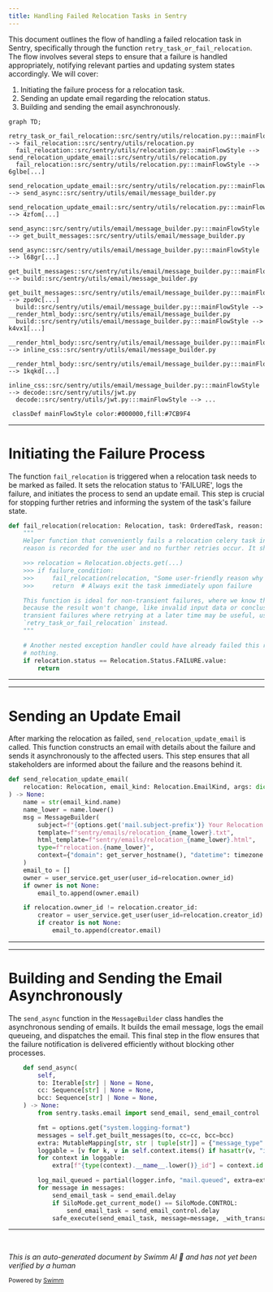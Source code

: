 ```yaml
---
title: Handling Failed Relocation Tasks in Sentry
---
```

This document outlines the flow of handling a failed relocation task in Sentry, specifically through the function `retry_task_or_fail_relocation`. The flow involves several steps to ensure that a failure is handled appropriately, notifying relevant parties and updating system states accordingly. We will cover:

1. Initiating the failure process for a relocation task.
2. Sending an update email regarding the relocation status.
3. Building and sending the email asynchronously.

```mermaid
graph TD;
  retry_task_or_fail_relocation::src/sentry/utils/relocation.py:::mainFlowStyle --> fail_relocation::src/sentry/utils/relocation.py
  fail_relocation::src/sentry/utils/relocation.py:::mainFlowStyle --> send_relocation_update_email::src/sentry/utils/relocation.py
  fail_relocation::src/sentry/utils/relocation.py:::mainFlowStyle --> 6glbe[...]
  send_relocation_update_email::src/sentry/utils/relocation.py:::mainFlowStyle --> send_async::src/sentry/utils/email/message_builder.py
  send_relocation_update_email::src/sentry/utils/relocation.py:::mainFlowStyle --> 4zfom[...]
  send_async::src/sentry/utils/email/message_builder.py:::mainFlowStyle --> get_built_messages::src/sentry/utils/email/message_builder.py
  send_async::src/sentry/utils/email/message_builder.py:::mainFlowStyle --> l68gr[...]
  get_built_messages::src/sentry/utils/email/message_builder.py:::mainFlowStyle --> build::src/sentry/utils/email/message_builder.py
  get_built_messages::src/sentry/utils/email/message_builder.py:::mainFlowStyle --> zpo9c[...]
  build::src/sentry/utils/email/message_builder.py:::mainFlowStyle --> __render_html_body::src/sentry/utils/email/message_builder.py
  build::src/sentry/utils/email/message_builder.py:::mainFlowStyle --> k4vx1[...]
  __render_html_body::src/sentry/utils/email/message_builder.py:::mainFlowStyle --> inline_css::src/sentry/utils/email/message_builder.py
  __render_html_body::src/sentry/utils/email/message_builder.py:::mainFlowStyle --> 1kqkd[...]
  inline_css::src/sentry/utils/email/message_builder.py:::mainFlowStyle --> decode::src/sentry/utils/jwt.py
  decode::src/sentry/utils/jwt.py:::mainFlowStyle --> ...

 classDef mainFlowStyle color:#000000,fill:#7CB9F4
```

<SwmSnippet path="/src/sentry/utils/relocation.py" line="459">

---

# Initiating the Failure Process

The function `fail_relocation` is triggered when a relocation task needs to be marked as failed. It sets the relocation status to 'FAILURE', logs the failure, and initiates the process to send an update email. This step is crucial for stopping further retries and informing the system of the task's failure state.

```python
def fail_relocation(relocation: Relocation, task: OrderedTask, reason: str = "") -> None:
    """
    Helper function that conveniently fails a relocation celery task in such a way that the failure
    reason is recorded for the user and no further retries occur. It should be used like:

    >>> relocation = Relocation.objects.get(...)
    >>> if failure_condition:
    >>>     fail_relocation(relocation, "Some user-friendly reason why this failed.")
    >>>     return  # Always exit the task immediately upon failure

    This function is ideal for non-transient failures, where we know there is no need to retry
    because the result won't change, like invalid input data or conclusive validation results. For
    transient failures where retrying at a later time may be useful, use
    `retry_task_or_fail_relocation` instead.
    """

    # Another nested exception handler could have already failed this relocation - in this case, do
    # nothing.
    if relocation.status == Relocation.Status.FAILURE.value:
        return

```

---

</SwmSnippet>

<SwmSnippet path="/src/sentry/utils/relocation.py" line="333">

---

# Sending an Update Email

After marking the relocation as failed, `send_relocation_update_email` is called. This function constructs an email with details about the failure and sends it asynchronously to the affected users. This step ensures that all stakeholders are informed about the failure and the reasons behind it.

```python
def send_relocation_update_email(
    relocation: Relocation, email_kind: Relocation.EmailKind, args: dict[str, Any]
) -> None:
    name = str(email_kind.name)
    name_lower = name.lower()
    msg = MessageBuilder(
        subject=f"{options.get('mail.subject-prefix')} Your Relocation has {name.capitalize()}",
        template=f"sentry/emails/relocation_{name_lower}.txt",
        html_template=f"sentry/emails/relocation_{name_lower}.html",
        type=f"relocation.{name_lower}",
        context={"domain": get_server_hostname(), "datetime": timezone.now(), **args},
    )
    email_to = []
    owner = user_service.get_user(user_id=relocation.owner_id)
    if owner is not None:
        email_to.append(owner.email)

    if relocation.owner_id != relocation.creator_id:
        creator = user_service.get_user(user_id=relocation.creator_id)
        if creator is not None:
            email_to.append(creator.email)
```

---

</SwmSnippet>

<SwmSnippet path="/src/sentry/utils/email/message_builder.py" line="232">

---

# Building and Sending the Email Asynchronously

The `send_async` function in the `MessageBuilder` class handles the asynchronous sending of emails. It builds the email message, logs the email queueing, and dispatches the email. This final step in the flow ensures that the failure notification is delivered efficiently without blocking other processes.

```python
    def send_async(
        self,
        to: Iterable[str] | None = None,
        cc: Sequence[str] | None = None,
        bcc: Sequence[str] | None = None,
    ) -> None:
        from sentry.tasks.email import send_email, send_email_control

        fmt = options.get("system.logging-format")
        messages = self.get_built_messages(to, cc=cc, bcc=bcc)
        extra: MutableMapping[str, str | tuple[str]] = {"message_type": self.type}
        loggable = [v for k, v in self.context.items() if hasattr(v, "id")]
        for context in loggable:
            extra[f"{type(context).__name__.lower()}_id"] = context.id

        log_mail_queued = partial(logger.info, "mail.queued", extra=extra)
        for message in messages:
            send_email_task = send_email.delay
            if SiloMode.get_current_mode() == SiloMode.CONTROL:
                send_email_task = send_email_control.delay
            safe_execute(send_email_task, message=message, _with_transaction=False)
```

---

</SwmSnippet>

&nbsp;

*This is an auto-generated document by Swimm AI 🌊 and has not yet been verified by a human*

<SwmMeta version="3.0.0" repo-id="Z2l0aHViJTNBJTNBc2VudHJ5JTNBJTNBZ2V0c2VudHJ5" repo-name="sentry"><sup>Powered by [Swimm](/)</sup></SwmMeta>
